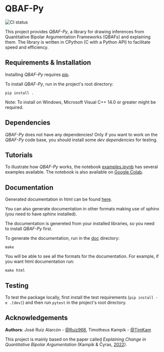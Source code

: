 # QBAF-Py
![CI status](https://github.com/TimKam/Quantitative-Bipolar-Argumentation/actions/workflows/actions.yml/badge.svg)

This project provides _QBAF-Py_, a library for drawing inferences from Quantitative Bipolar Argumentation Frameworks (QBAFs) and explaining them.
The library is written in CPython (C with a Python API) to facilitate speed and efficiency.

## Requirements & Installation
Installing *QBAF-Py* requires [pip](https://pypi.org/project/pip/).

To install *QBAF-Py*, run in the project's root directory:

```
pip install .
```

Note: To install on Windows, Microsoft Visual C++ 14.0 or greater might be required.

## Dependencies
*QBAF-Py* does not have any dependencies!
Only if you want to work on the *QBAF-Py* code base, you should install some *dev dependencies* for testing.

## Tutorials
To illustrate how *QBAF-Py* works, the notebook [examples.ipynb](https://github.com/TimKam/Quantitative-Bipolar-Argumentation/blob/main/examples.ipynb) has several examples available.
The notebook is also available on [Google Colab](https://colab.research.google.com/drive/1EDOpBgmHZmZtAJx3N5wOeXVuwMaTWf8M?usp=sharing).

## Documentation
Generated documentation in html can be found [here](https://htmlpreview.github.io/?https://github.com/TimKam/Quantitative-Bipolar-Argumentation/blob/gh-pages/index.html).

You can also generate documentation in other formats making use of sphinx (you need to have sphinx installed).

The documentation is genereted from your installed libraries, so you need to install *QBAF-Py* first.

To generate the documentation, run in the [doc](https://github.com/TimKam/Quantitative-Bipolar-Argumentation/tree/main/doc) directory:

```
make
```

You will be able to see all the formats for the documentation.
For example, if you want html documentation run:

```
make html
```

## Testing
To test the package locally, first install the test requirements (`pip install -e .[dev]`) and then run `pytest` in the project's root directory.

## Acknowledgements
**Authors**: José Ruiz Alarcón - [@Ruiz968](https://github.com/Ruiz968), Timotheus Kampik - [@TimKam](https://github.com/TimKam)

This project is mainly based on the paper called *Explaining Change in Quantitative Bipolar Argumentation* (Kampik & Čyras, [2022](https://ebooks.iospress.nl/doi/10.3233/FAIA220152)).